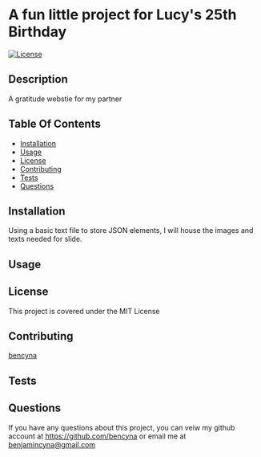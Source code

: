 # A fun little project for Lucy's 25th Birthday 

[![License](https://img.shields.io/badge/License-MIT-blue.svg)](https://opensource.org/licenses/BSD-3-Clause)

## Description

A gratitude webstie for my partner

## Table Of Contents

- [Installation](##Installation)
- [Usage](##Usage)
- [License](##License)
- [Contributing](##Contributing)
- [Tests](##Tests)
- [Questions](##Questions)

## Installation

Using a basic text file to store JSON elements, I will house the images and texts needed for slide. 

## Usage



## License

This project is covered under the MIT License

## Contributing

[bencyna](https://github.com/bencyna/)

## Tests



## Questions

If you have any questions about this project, you can veiw my github account at https://github.com/bencyna or email me at benjamincyna@gmail.com
